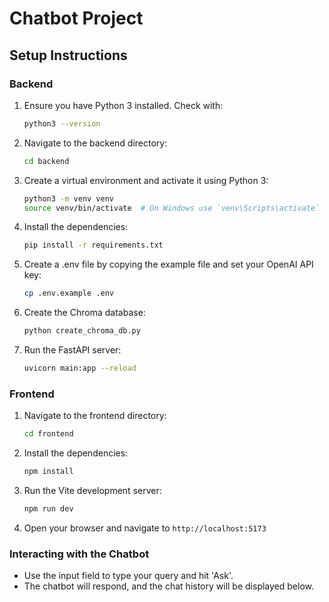 # Chatbot Project

## Setup Instructions

### Backend

1. Ensure you have Python 3 installed. Check with:

   ```bash
   python3 --version
   ```

2. Navigate to the backend directory:

   ```bash
   cd backend
   ```

3. Create a virtual environment and activate it using Python 3:

   ```bash
   python3 -m venv venv
   source venv/bin/activate  # On Windows use `venv\Scripts\activate`
   ```

4. Install the dependencies:

   ```bash
   pip install -r requirements.txt
   ```

5. Create a .env file by copying the example file and set your OpenAI API key:

   ```bash
   cp .env.example .env
   ```

6. Create the Chroma database:

   ```bash
   python create_chroma_db.py
   ```

7. Run the FastAPI server:
   ```bash
   uvicorn main:app --reload
   ```

### Frontend

1. Navigate to the frontend directory:

   ```bash
   cd frontend
   ```

2. Install the dependencies:

   ```bash
   npm install
   ```

3. Run the Vite development server:

   ```bash
   npm run dev
   ```

4. Open your browser and navigate to `http://localhost:5173`

### Interacting with the Chatbot

- Use the input field to type your query and hit 'Ask'.
- The chatbot will respond, and the chat history will be displayed below.
